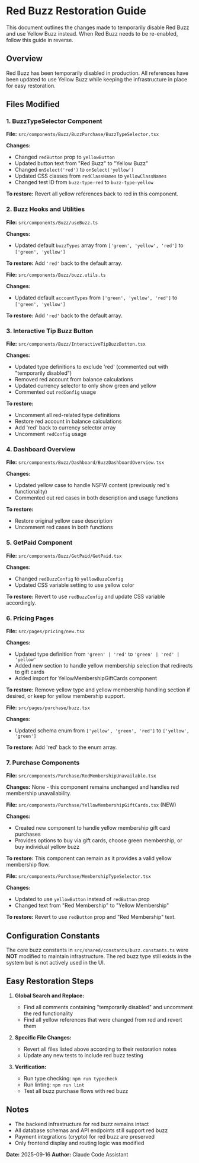 # Red Buzz Restoration Guide

This document outlines the changes made to temporarily disable Red Buzz and use Yellow Buzz instead. When Red Buzz needs to be re-enabled, follow this guide in reverse.

## Overview

Red Buzz has been temporarily disabled in production. All references have been updated to use Yellow Buzz while keeping the infrastructure in place for easy restoration.

## Files Modified

### 1. BuzzTypeSelector Component
**File:** `src/components/Buzz/BuzzPurchase/BuzzTypeSelector.tsx`

**Changes:**
- Changed `redButton` prop to `yellowButton`
- Updated button text from "Red Buzz" to "Yellow Buzz"
- Changed `onSelect('red')` to `onSelect('yellow')`
- Updated CSS classes from `redClassNames` to `yellowClassNames`
- Changed test ID from `buzz-type-red` to `buzz-type-yellow`

**To restore:** Revert all yellow references back to red in this component.

### 2. Buzz Hooks and Utilities
**File:** `src/components/Buzz/useBuzz.ts`

**Changes:**
- Updated default `buzzTypes` array from `['green', 'yellow', 'red']` to `['green', 'yellow']`

**To restore:** Add `'red'` back to the default array.

**File:** `src/components/Buzz/buzz.utils.ts`

**Changes:**
- Updated default `accountTypes` from `['green', 'yellow', 'red']` to `['green', 'yellow']`

**To restore:** Add `'red'` back to the default array.

### 3. Interactive Tip Buzz Button
**File:** `src/components/Buzz/InteractiveTipBuzzButton.tsx`

**Changes:**
- Updated type definitions to exclude 'red' (commented out with "temporarily disabled")
- Removed red account from balance calculations
- Updated currency selector to only show green and yellow
- Commented out `redConfig` usage

**To restore:**
- Uncomment all red-related type definitions
- Restore red account in balance calculations
- Add 'red' back to currency selector array
- Uncomment `redConfig` usage

### 4. Dashboard Overview
**File:** `src/components/Buzz/Dashboard/BuzzDashboardOverview.tsx`

**Changes:**
- Updated yellow case to handle NSFW content (previously red's functionality)
- Commented out red cases in both description and usage functions

**To restore:**
- Restore original yellow case description
- Uncomment red cases in both functions

### 5. GetPaid Component
**File:** `src/components/Buzz/GetPaid/GetPaid.tsx`

**Changes:**
- Changed `redBuzzConfig` to `yellowBuzzConfig`
- Updated CSS variable setting to use yellow color

**To restore:** Revert to use `redBuzzConfig` and update CSS variable accordingly.

### 6. Pricing Pages
**File:** `src/pages/pricing/new.tsx`

**Changes:**
- Updated type definition from `'green' | 'red'` to `'green' | 'red' | 'yellow'`
- Added new section to handle yellow membership selection that redirects to gift cards
- Added import for YellowMembershipGiftCards component

**To restore:** Remove yellow type and yellow membership handling section if desired, or keep for yellow membership support.

**File:** `src/pages/purchase/buzz.tsx`

**Changes:**
- Updated schema enum from `['yellow', 'green', 'red']` to `['yellow', 'green']`

**To restore:** Add 'red' back to the enum array.

### 7. Purchase Components
**File:** `src/components/Purchase/RedMembershipUnavailable.tsx`

**Changes:** None - this component remains unchanged and handles red membership unavailability.

**File:** `src/components/Purchase/YellowMembershipGiftCards.tsx` (NEW)

**Changes:**
- Created new component to handle yellow membership gift card purchases
- Provides options to buy via gift cards, choose green membership, or buy individual yellow buzz

**To restore:** This component can remain as it provides a valid yellow membership flow.

**File:** `src/components/Purchase/MembershipTypeSelector.tsx`

**Changes:**
- Updated to use `yellowButton` instead of `redButton` prop
- Changed text from "Red Membership" to "Yellow Membership"

**To restore:** Revert to use `redButton` prop and "Red Membership" text.

## Configuration Constants

The core buzz constants in `src/shared/constants/buzz.constants.ts` were **NOT** modified to maintain infrastructure. The red buzz type still exists in the system but is not actively used in the UI.

## Easy Restoration Steps

1. **Global Search and Replace:**
   - Find all comments containing "temporarily disabled" and uncomment the red functionality
   - Find all yellow references that were changed from red and revert them

2. **Specific File Changes:**
   - Revert all files listed above according to their restoration notes
   - Update any new tests to include red buzz testing

3. **Verification:**
   - Run type checking: `npm run typecheck`
   - Run linting: `npm run lint`
   - Test all buzz purchase flows with red buzz

## Notes

- The backend infrastructure for red buzz remains intact
- All database schemas and API endpoints still support red buzz
- Payment integrations (crypto) for red buzz are preserved
- Only frontend display and routing logic was modified

**Date:** 2025-09-16
**Author:** Claude Code Assistant